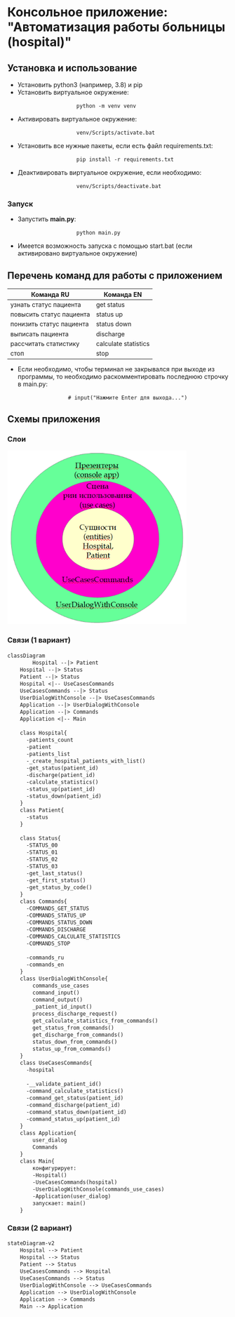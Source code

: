 # Консольное приложение: "Автоматизация работы больницы (hospital)"


## Установка и использование
* Установить python3 (например, 3.8) и pip
* Установить виртуальное окружение:
```console
                      python -m venv venv
```
* Активировать виртуальное окружение:
```
                      venv/Scripts/activate.bat
```

* Установить все нужные пакеты, если есть файл requirements.txt:
```console
                      pip install -r requirements.txt
```
* Деактивировать виртуальное окружение, если необходимо:
```
                      venv/Scripts/deactivate.bat
```

### Запуск
* Запустить **main.py**:
```console
                      python main.py
```

* Имеется возможность запуска с помощью start.bat (если активировано виртуальное окружение)

## Перечень команд для работы с приложением

 Команда RU                   | Команда EN              |
|------------------------------|-------------------------|
| узнать статус пациента       | get status              |
| повысить статус пациента     | status up               |
| понизить статус пациента     | status down             |
| выписать пациента            | discharge               |
| рассчитать статистику        | calculate statistics    |
| стоп                         | stop                    |

* Если необходимо, чтобы терминал не закрывался при выходе из программы, то необходимо раскомментировать последнюю строчку в main.py: 

                      # input("Нажмите Enter для выхода...")

## Схемы приложения
### Слои
<img src="images/hospital.png" alt="hospital application layers" width="408" height="396">

### Связи (1 вариант)

```mermaid
classDiagram
        Hospital --|> Patient
    Hospital --|> Status
    Patient --|> Status
    Hospital <|-- UseCasesCommands
    UseCasesCommands --|> Status
    UserDialogWithConsole --|> UseCasesCommands
    Application --|> UserDialogWithConsole
    Application --|> Commands
    Application <|-- Main
    
    class Hospital{
      -patients_count
      -patient
      -patients_list
      -_create_hospital_patients_with_list()
      -get_status(patient_id)
      -discharge(patient_id)
      -calculate_statistics()
      -status_up(patient_id)
      -status_down(patient_id)
    }
    class Patient{
      -status
    }
    
    class Status{
      -STATUS_00
      -STATUS_01
      -STATUS_02
      -STATUS_03
      -get_last_status()
      -get_first_status()
      -get_status_by_code()
    }
    class Commands{
      -COMMANDS_GET_STATUS
      -COMMANDS_STATUS_UP
      -COMMANDS_STATUS_DOWN
      -COMMANDS_DISCHARGE
      -COMMANDS_CALCULATE_STATISTICS
      -COMMANDS_STOP

      -commands_ru
      -commands_en
    }
    class UserDialogWithConsole{
        commands_use_cases
        command_input()
        command_output()
        _patient_id_input()
        process_discharge_request()
        get_calculate_statistics_from_commands()
        get_status_from_commands()
        get_discharge_from_commands()
        status_down_from_commands()
        status_up_from_commands()
    }
    class UseCasesCommands{
      -hospital
    
      -__validate_patient_id()
      -command_calculate_statistics()
      -command_get_status(patient_id)
      -command_discharge(patient_id)
      -command_status_down(patient_id)
      -command_status_up(patient_id)
    }
    class Application{
        user_dialog
        Commands
    }
    class Main{
        конфигурирует:
        -Hospital()
        -UseCasesCommands(hospital)
        -UserDialogWithConsole(commands_use_cases)
        -Application(user_dialog)
        запускает: main()
    }
```
### Связи (2 вариант)
```mermaid
stateDiagram-v2
    Hospital --> Patient
    Hospital --> Status
    Patient --> Status
    UseCasesCommands --> Hospital
    UseCasesCommands --> Status
    UserDialogWithConsole --> UseCasesCommands
    Application --> UserDialogWithConsole
    Application --> Commands
    Main --> Application
``` 
